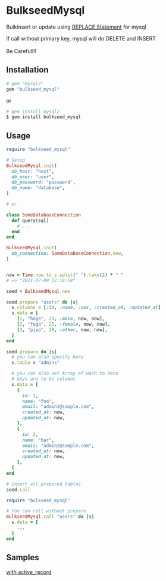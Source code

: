 # BulkseedMysql

Bulkinsert or update using [REPLACE Statement](https://dev.mysql.com/doc/refman/5.6/en/replace.html) for mysql

If call without primary key, mysql will do DELETE and INSERT<br>
<br>
Be Carefull!!


## Installation

```ruby
# gem "mysql2"
gem "bulkseed_mysql"
```

or

```bash
# gem install mysql2
$ gem install bulkseed_mysql
```

## Usage

```ruby
require "bulkseed_mysql"

# Setup
BulkseedMysql.init(
  db_host: "host",
  db_user: "user",
  db_password: "password",
  db_name: "database",
)

# or

class SomeDatabaseConnection
  def query(sql)
    # ...
  end
end

BulkseedMysql.init(
  db_connection: SomeDatabaseConnection.new,
)
```

```ruby

now = Time.now.to_s.split(" ").take(2) * " "
# => "2021-07-09 22:14:59"

seed = BulkseedMysql.new

seed.prepare "users" do |s|
  s.columns = [:id, :name, :sex, :created_at, :updated_at]
  s.data = [
    [1, "hoge", 23, :male, now, now],
    [2, "fuga", 25, :female, now, now],
    [3, "piyo", 18, :other, now, now],
  ]
end

seed.prepare do |s|
  # you can also specify here
  s.table = "admins"

  # you can also set Array of Hash to data
  # keys are to be columns
  s.data = [
    {
      id: 1,
      name: "foo",
      email: "admin1@sample.com",
      created_at: now,
      updated_at: now,
    },
    {
      id: 2,
      name: "bar",
      email: "admin2@sample.com",
      created_at: now,
      updated_at: now,
    },
  ]
end

# insert all prepared tables
seed.call
```

```ruby
require "bulkseed_mysql"

# You can call without prepare
BulkseedMysql.call "users" do |s|
  s.data = [
    ...
  ]
end

```

## Samples

[with active_record](./sample/activerecord.rb)
